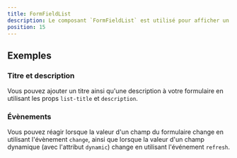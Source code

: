 ```yaml
---
title: FormFieldList
description: Le composant `FormFieldList` est utilisé pour afficher un formulaire composé d'une liste de champs.
position: 15
---
```


<doc-tabs>

<doc-tab-item label="Utilisation">

<doc-example file="form-field-list/usage"></doc-example>

## Exemples

### Titre et description

Vous pouvez ajouter un titre ainsi qu'une description à votre formulaire en utilisant les props `list-title` et `description`.

<doc-example file="form-field-list/props"></doc-example>

### Évènements

Vous pouvez réagir lorsque la valeur d'un champ du formulaire change en utilisant l'évènement `change`, ainsi que lorsque la valeur d'un champ dynamique (avec l'attribut `dynamic`) change en utilisant l'événement `refresh`.

<doc-example file="form-field-list/events"></doc-example>

</doc-tab-item>

<doc-tab-item label="API">
<doc-api name="form-field-list"></doc-api>
</doc-tab-item>

</doc-tabs>

